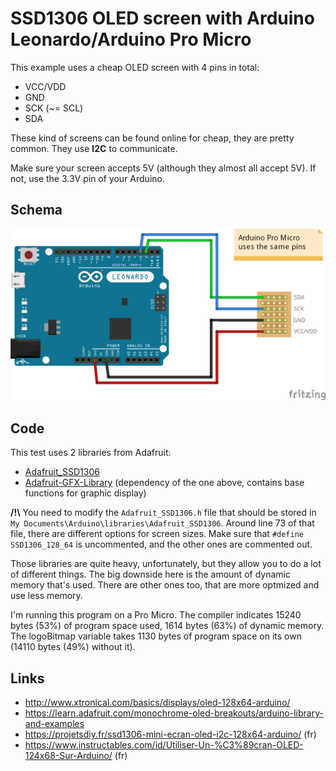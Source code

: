 # SSD1306 OLED screen with Arduino Leonardo/Arduino Pro Micro

This example uses a cheap OLED screen with 4 pins in total:
* VCC/VDD
* GND
* SCK (~= SCL)
* SDA

These kind of screens can be found online for cheap, they are pretty common. They use **I2C** to communicate.

Make sure your screen accepts 5V (although they almost all accept 5V). If not, use the 3.3V pin of your Arduino.

## Schema

![Schema](schema.png)

## Code

This test uses 2 libraries from Adafruit:
* [Adafruit_SSD1306](https://github.com/adafruit/Adafruit_SSD1306)
* [Adafruit-GFX-Library](https://github.com/adafruit/Adafruit-GFX-Library) (dependency of the one above, contains base functions for graphic display)

**/!\\** You need to modify the `Adafruit_SSD1306.h` file that should be stored in `My Documents\Arduino\libraries\Adafruit_SSD1306`. Around line 73 of that file, there are different options for screen sizes. Make sure that `#define SSD1306_128_64` is uncommented, and the other ones are commented out.

Those libraries are quite heavy, unfortunately, but they allow you to do a lot of different things. The big downside here is the amount of dynamic memory that's used. There are other ones too, that are more optmized and use less memory.

I'm running this program on a Pro Micro. The compiler indicates 15240 bytes (53%) of program space used, 1614 bytes (63%) of dynamic memory. The logoBitmap variable takes 1130 bytes of program space on its own (14110 bytes (49%) without it).

## Links

* http://www.xtronical.com/basics/displays/oled-128x64-arduino/
* https://learn.adafruit.com/monochrome-oled-breakouts/arduino-library-and-examples
* https://projetsdiy.fr/ssd1306-mini-ecran-oled-i2c-128x64-arduino/ (fr)
* https://www.instructables.com/id/Utiliser-Un-%C3%89cran-OLED-124x68-Sur-Arduino/ (fr)